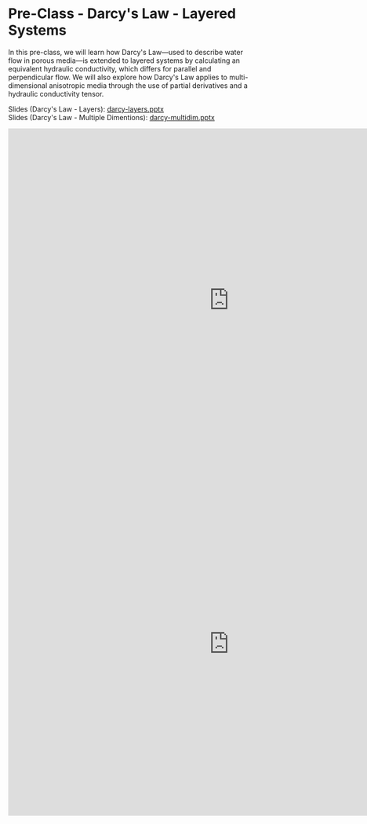 # Pre-Class - Darcy's Law - Layered Systems

In this pre-class, we will learn how Darcy's Law—used to describe water flow in porous media—is extended to layered systems by calculating an equivalent hydraulic conductivity, which differs for parallel and perpendicular flow. We will also explore how Darcy's Law applies to multi-dimensional anisotropic media through the use of partial derivatives and a hydraulic conductivity tensor.

Slides (Darcy's Law - Layers): [darcy-layers.pptx](darcy-layers.pptx) <br>
Slides (Darcy's Law - Multiple Dimentions): [darcy-multidim.pptx](darcy-multidim.pptx)

<iframe width="900" height="700" src="https://www.youtube.com/embed/T_7dhtpJ_CY?si=zYxqgy3m3BsGMKzZ" title="YouTube 
video player" frameborder="0" allow="accelerometer; autoplay; clipboard-write; encrypted-media; gyroscope; picture-in-picture; web-share" referrerpolicy="strict-origin-when-cross-origin" allowfullscreen></iframe>

<iframe width="900" height="700" src="https://www.youtube.com/embed/LGw9u9PCshU?si=JsaYDRiZ7NJoc1h_" title="YouTube 
video player" frameborder="0" allow="accelerometer; autoplay; clipboard-write; encrypted-media; gyroscope; picture-in-picture; web-share" referrerpolicy="strict-origin-when-cross-origin" allowfullscreen></iframe>